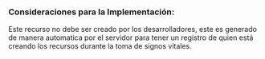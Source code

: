 ### Consideraciones para la Implementación:

Este recurso no debe ser creado por los desarrolladores, este es generado de manera automatica por el servidor para tener un registro de  quien está creando los recursos durante la toma de signos vitales. 